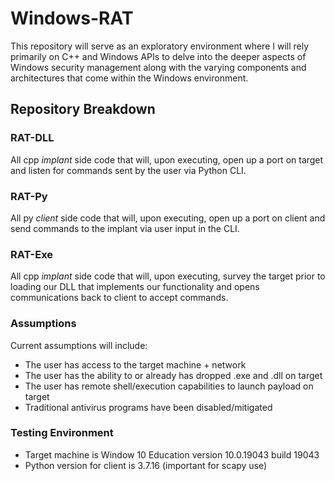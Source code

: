 # Windows-RAT
This repository will serve as an exploratory environment where I will rely primarily on C++ and Windows APIs to delve into the deeper aspects of Windows security management along with the varying components and architectures that come within the Windows environment.

## Repository Breakdown

### RAT-DLL
All cpp *implant* side code that will, upon executing, open up a port on target and listen for commands sent by the user via Python CLI.

### RAT-Py
All py *client* side code that will, upon executing, open up a port on client and send commands to the implant via user input in the CLI.

### RAT-Exe
All cpp *implant* side code that will, upon executing, survey the target prior to loading our DLL that implements our functionality and opens communications back to client to accept commands.

### Assumptions
Current assumptions will include:
- The user has access to the target machine + network
- The user has the ability to or already has dropped .exe and .dll on target
- The user has remote shell/execution capabilities to launch payload on target
- Traditional antivirus programs have been disabled/mitigated

### Testing Environment
- Target machine is Window 10 Education version 10.0.19043 build 19043
- Python version for client is 3.7.16 (important for scapy use)
